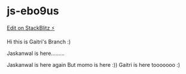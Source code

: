 # js-ebo9us

[Edit on StackBlitz ⚡️](https://stackblitz.com/edit/js-ebo9us)


Hi this is Gaitri's Branch :)

Jaskanwal is here.........

Jaskanwal is here again
But momo is here :))
Gaitri is here tooooooo :)


